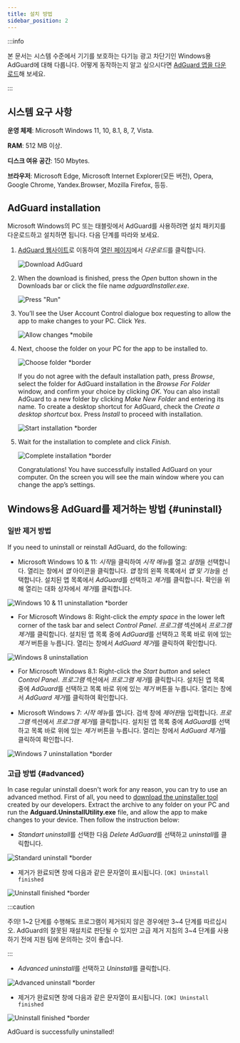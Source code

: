 ```yaml
---
title: 설치 방법
sidebar_position: 2
---
```


:::info

본 문서는 시스템 수준에서 기기를 보호하는 다기능 광고 차단기인 Windows용 AdGuard에 대해 다룹니다. 어떻게 동작하는지 알고 싶으시다면 [AdGuard 앱을 다운로드](https://adguard.com/download.html?auto=true)해 보세요.

:::

## 시스템 요구 사항

**운영 체제**: Microsoft Windows 11, 10, 8.1, 8, 7, Vista.

**RAM**: 512 MB 이상.

**디스크 여유 공간**: 150 Mbytes.

**브라우저**: Microsoft Edge, Microsoft Internet Explorer(모든 버전), Opera, Google Chrome, Yandex.Browser, Mozilla Firefox, 등등.

## AdGuard installation

Microsoft Windows의 PC 또는 태블릿에서 AdGuard를 사용하려면 설치 패키지를 다운로드하고 설치하면 됩니다. 다음 단계를 따라와 보세요.

1. [AdGuard 웹사이트](http://adguard.com)로 이동하여 [열린 페이지](https://adguard.com/download.html?auto=1)에서 *다운로드*를 클릭합니다.

   ![Download AdGuard](https://cdn.adtidy.org/content/kb/ad_blocker/windows/installation/download-from-website.png)

2. When the download is finished, press the *Open* button shown in the Downloads bar or click the file name *adguardInstaller.exe*.

   ![Press "Run"](https://cdn.adtidy.org/content/kb/ad_blocker/windows/installation/click-download.png)

3. You’ll see the User Account Control dialogue box requesting to allow the app to make changes to your PC. Click *Yes*.

   ![Allow changes *mobile](https://cdn.adtidy.org/content/kb/ad_blocker/windows/installation/allow-changes.png)

4. Next, choose the folder on your PC for the app to be installed to.

   ![Choose folder *border](https://cdn.adtidy.org/content/kb/ad_blocker/windows/installation/install-wizard.png)

   If you do not agree with the default installation path, press *Browse*, select the folder for AdGuard installation in the *Browse For Folder* window, and confirm your choice by clicking *OK*. You can also install AdGuard to a new folder by clicking *Make New Folder* and entering its name. To create a desktop shortcut for AdGuard, check the *Create a desktop shortcut* box. Press *Install* to proceed with installation.

   ![Start installation *border](https://cdn.adtidy.org/content/kb/ad_blocker/windows/installation/start-install.png)

5. Wait for the installation to complete and click *Finish*.

   ![Complete installation *border](https://cdn.adtidy.org/content/kb/ad_blocker/windows/installation/finish-install.png)

   Congratulations! You have successfully installed AdGuard on your computer. On the screen you will see the main window where you can change the app’s settings.

## Windows용 AdGuard를 제거하는 방법 {#uninstall}

### 일반 제거 방법

If you need to uninstall or reinstall AdGuard, do the following:

- Microsoft Windows 10 & 11: *시작*을 클릭하여 *시작 메뉴*를 열고 *설정*을 선택합니다. 열리는 창에서 *앱* 아이콘을 클릭합니다. *앱* 창의 왼쪽 목록에서 *앱 및 기능*을 선택합니다. 설치된 앱 목록에서 *AdGuard*를 선택하고 *제거*를 클릭합니다. 확인을 위해 열리는 대화 상자에서 *제거*를 클릭합니다.

![Windows 10 & 11 uninstallation *border](https://cdn.adtidy.org/content/kb/ad_blocker/windows/installation/win10-uninstall.png)

- For Microsoft Windows 8: Right-click the *empty space* in the lower left corner of the task bar and select *Control Panel*. *프로그램* 섹션에서 *프로그램 제거*를 클릭합니다. 설치된 앱 목록 중에 *AdGuard*를 선택하고 목록 바로 위에 있는 *제거* 버튼을 누릅니다. 열리는 창에서 *AdGuard 제거*를 클릭하여 확인합니다.

![Windows 8 uninstallation](https://cdn.adtidy.org/content/kb/ad_blocker/windows/installation/win8-uninstall.png)

- For Microsoft Windows 8.1: Right-click the *Start button* and select *Control Panel*. *프로그램* 섹션에서 *프로그램 제거*를 클릭합니다. 설치된 앱 목록 중에 *AdGuard*를 선택하고 목록 바로 위에 있는 *제거* 버튼을 누릅니다. 열리는 창에서 *AdGuard 제거*를 클릭하여 확인합니다.

- Microsoft Windows 7: *시작 메뉴*를 엽니다. 검색 창에 *제어판*을 입력합니다. *프로그램* 섹션에서 *프로그램 제거*를 클릭합니다. 설치된 앱 목록 중에 *AdGuard*를 선택하고 목록 바로 위에 있는 *제거* 버튼을 누릅니다. 열리는 창에서 *AdGuard 제거*를 클릭하여 확인합니다.

![Windows 7 uninstallation *border](https://cdn.adtidy.org/content/kb/ad_blocker/windows/installation/win7-uninstall.png)

### 고급 방법 {#advanced}

In case regular uninstall doesn't work for any reason, you can try to use an advanced method. First of all, you need to [download the uninstaller tool](https://cdn.adtidy.org/distr/windows/Uninstall_Utility.zip) created by our developers. Extract the archive to any folder on your PC and run the **Adguard.UninstallUtility.exe** file, and allow the app to make changes to your device. Then follow the instruction below:

- *Standart uninstall*를 선택한 다음 *Delete AdGuard*를 선택하고 *uninstall*를 클릭합니다.

![Standard uninstall *border](https://cdn.adtidy.org/content/kb/ad_blocker/windows/installation/standard-uninstall.png)

- 제거가 완료되면 창에 다음과 같은 문자열이 표시됩니다. `[OK] Uninstall finished`

![Uninstall finished *border](https://cdn.adtidy.org/content/kb/ad_blocker/windows/installation/standard-uninstall-2.png)

:::caution

주의! 1~2 단계를 수행해도 프로그램이 제거되지 않은 경우에만 3~4 단계를 따르십시오. AdGuard의 잘못된 재설치로 판단될 수 있지만 고급 제거 지침의 3~4 단계를 사용하기 전에 지원 팀에 문의하는 것이 좋습니다.

:::

- *Advanced uninstall*를 선택하고 *Uninstall*를 클릭합니다.

![Advanced uninstall *border](https://cdn.adtidy.org/content/kb/ad_blocker/windows/installation/advanced-uninstall.png)

- 제거가 완료되면 창에 다음과 같은 문자열이 표시됩니다. `[OK] Uninstall finished`

![Uninstall finished *border](https://cdn.adtidy.org/content/kb/ad_blocker/windows/installation/advanced-uninstall-2.png)

AdGuard is successfully uninstalled!
